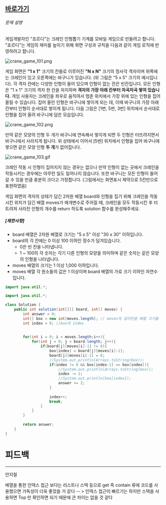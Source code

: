 

## [바로가기](https://school.programmers.co.kr/learn/courses/30/lessons/64061)



###### 문제 설명

게임개발자인 "죠르디"는 크레인 인형뽑기 기계를 모바일 게임으로 만들려고 합니다.  
"죠르디"는 게임의 재미를 높이기 위해 화면 구성과 규칙을 다음과 같이 게임 로직에 반영하려고 합니다.

![crane_game_101.png](https://grepp-programmers.s3.ap-northeast-2.amazonaws.com/files/production/69f1cd36-09f4-4435-8363-b71a650f7448/crane_game_101.png)

게임 화면은 **"1 x 1"** 크기의 칸들로 이루어진 **"N x N"** 크기의 정사각 격자이며 위쪽에는 크레인이 있고 오른쪽에는 바구니가 있습니다. (위 그림은 "5 x 5" 크기의 예시입니다). 각 격자 칸에는 다양한 인형이 들어 있으며 인형이 없는 칸은 빈칸입니다. 모든 인형은 "1 x 1" 크기의 격자 한 칸을 차지하며 **격자의 가장 아래 칸부터 차곡차곡 쌓여 있습니다.** 게임 사용자는 크레인을 좌우로 움직여서 멈춘 위치에서 가장 위에 있는 인형을 집어 올릴 수 있습니다. 집어 올린 인형은 바구니에 쌓이게 되는 데, 이때 바구니의 가장 아래 칸부터 인형이 순서대로 쌓이게 됩니다. 다음 그림은 [1번, 5번, 3번] 위치에서 순서대로 인형을 집어 올려 바구니에 담은 모습입니다.

![crane_game_102.png](https://grepp-programmers.s3.ap-northeast-2.amazonaws.com/files/production/638e2162-b1e4-4bbb-b0d7-62d31e97d75c/crane_game_102.png)

만약 같은 모양의 인형 두 개가 바구니에 연속해서 쌓이게 되면 두 인형은 터뜨려지면서 바구니에서 사라지게 됩니다. 위 상태에서 이어서 [5번] 위치에서 인형을 집어 바구니에 쌓으면 같은 모양 인형 **두 개**가 없어집니다.

![crane_game_103.gif](https://grepp-programmers.s3.ap-northeast-2.amazonaws.com/files/production/8569d736-091e-4771-b2d3-7a6e95a20c22/crane_game_103.gif)

크레인 작동 시 인형이 집어지지 않는 경우는 없으나 만약 인형이 없는 곳에서 크레인을 작동시키는 경우에는 아무런 일도 일어나지 않습니다. 또한 바구니는 모든 인형이 들어갈 수 있을 만큼 충분히 크다고 가정합니다. (그림에서는 화면표시 제약으로 5칸만으로 표현하였음)

게임 화면의 격자의 상태가 담긴 2차원 배열 board와 인형을 집기 위해 크레인을 작동시킨 위치가 담긴 배열 moves가 매개변수로 주어질 때, 크레인을 모두 작동시킨 후 터트려져 사라진 인형의 개수를 return 하도록 solution 함수를 완성해주세요.

##### **[제한사항]**

-   board 배열은 2차원 배열로 크기는 "5 x 5" 이상 "30 x 30" 이하입니다.
-   board의 각 칸에는 0 이상 100 이하인 정수가 담겨있습니다.
    -   0은 빈 칸을 나타냅니다.
    -   1 ~ 100의 각 숫자는 각기 다른 인형의 모양을 의미하며 같은 숫자는 같은 모양의 인형을 나타냅니다.
-   moves 배열의 크기는 1 이상 1,000 이하입니다.
-   moves 배열 각 원소들의 값은 1 이상이며 board 배열의 가로 크기 이하인 자연수입니다.

```java
import java.util.*;

import java.util.*;

class Solution {
    public int solution(int[][] board, int[] moves) {
        int answer = 0;
        int[] box = new int[moves.length]; // moves의 길이만큼 배열 크기를 정함
        int index = 0; //box의 index
        
        
        for(int i = 0; i < moves.length;i++){
            for(int j = 0; j < board.length; j++){
                if(board[j][moves[i]-1] != 0){
                    box[index] = board[j][moves[i]-1];
                    board[j][moves[i]-1] = 0;
                    //System.out.println(Arrays.toString(box));
                    if(index != 0 && box[index-1] == box[index]){
                        //System.out.println(Arrays.toString(box));
                        index -= 2;
                        //System.out.println(box[index]);
                        answer += 2;
                    }
                    
                    index++;
                    break;
                }
            }
        }
        
        return answer;
    }
}
```




# 피드백 

----------------------------------------------------------------

안지철

배열을 통한 인덱스 접근 보다는  리스트나 스텍 등으로 get 즉 contain 류에 코드를 사용했으면 가독성이 더욱 좋았을 거 같다 -- > 인덱스 접근이 빠르기는 하지만 스텍을 사용하면 Top 만 확인하면 되기 때문에 큰 차이는 없을 것 같다